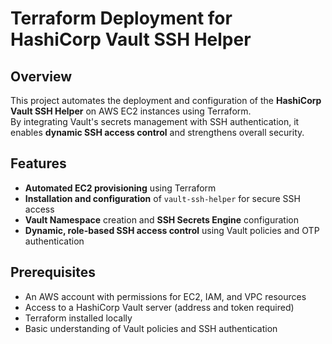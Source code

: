 # Terraform Deployment for HashiCorp Vault SSH Helper

## Overview
This project automates the deployment and configuration of the **HashiCorp Vault SSH Helper** on AWS EC2 instances using Terraform.  
By integrating Vault's secrets management with SSH authentication, it enables **dynamic SSH access control** and strengthens overall security.

## Features
- **Automated EC2 provisioning** using Terraform
- **Installation and configuration** of `vault-ssh-helper` for secure SSH access
- **Vault Namespace** creation and **SSH Secrets Engine** configuration
- **Dynamic, role-based SSH access control** using Vault policies and OTP authentication

## Prerequisites
- An AWS account with permissions for EC2, IAM, and VPC resources
- Access to a HashiCorp Vault server (address and token required)
- Terraform installed locally
- Basic understanding of Vault policies and SSH authentication
